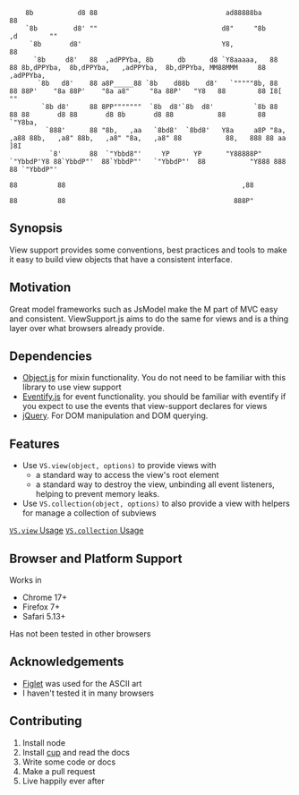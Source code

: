                                                                                                                                                   
		8b           d8 88                                ad88888ba                                                                         88            
		`8b         d8' ""                               d8"     "8b                                                              ,d        ""            
		 `8b       d8'                                   Y8,                                                                      88                      
		  `8b     d8'   88  ,adPPYba, 8b      db      d8 `Y8aaaaa,   88       88 8b,dPPYba,  8b,dPPYba,   ,adPPYba,  8b,dPPYba, MM88MMM     88 ,adPPYba,  
		   `8b   d8'    88 a8P_____88 `8b    d88b    d8'   `"""""8b, 88       88 88P'    "8a 88P'    "8a a8"     "8a 88P'   "Y8   88        88 I8[    ""  
		    `8b d8'     88 8PP"""""""  `8b  d8'`8b  d8'          `8b 88       88 88       d8 88       d8 8b       d8 88           88        88  `"Y8ba,   
		     `888'      88 "8b,   ,aa   `8bd8'  `8bd8'   Y8a     a8P "8a,   ,a88 88b,   ,a8" 88b,   ,a8" "8a,   ,a8" 88           88,   888 88 aa    ]8I  
		      `8'       88  `"Ybbd8"'     YP      YP      "Y88888P"   `"YbbdP'Y8 88`YbbdP"'  88`YbbdP"'   `"YbbdP"'  88           "Y888 888 88 `"YbbdP"'  
		                                                                         88          88                                            ,88            
		                                                                         88          88                                          888P"            

## Synopsis

View support provides some conventions, best practices and tools to make it easy to build view objects that have a consistent interface.

## Motivation

Great model frameworks such as JsModel make the M part of MVC easy and consistent. ViewSupport.js aims to do the same for views and is a thing layer over what browsers already provide. 


## Dependencies

* [Object.js](https://github.com/sjltaylor/object.js) for mixin functionality. You do not need to be familiar with this library to use view support
* [Eventify.js](https://github.com/sjltaylor/eventify) for event functionality. you should be familiar with eventify if you expect to use the events that view-support declares for views
* [jQuery](http://jquery.com). For DOM manipulation and DOM querying.

## Features

* Use ``VS.view(object, options)`` to provide views with
	* a standard way to access the view's root element
	* a standard way to destroy the view, unbinding all event listeners, helping to prevent memory leaks.
* Use ``VS.collection(object, options)`` to also provide a view with helpers for manage a collection of subviews

[``VS.view`` Usage]('docs/View.markdown')
[``VS.collection`` Usage]('docs/CollectionView.markdown')

## Browser and Platform Support

Works in

* Chrome 17+
* Firefox 7+
* Safari 5.13+

Has not been tested in other browsers


## Acknowledgements

* [Figlet](http://www.figlet.org/) was used for the ASCII art
* I haven't tested it in many browsers

## Contributing

1. Install node
2. Install [cup](https://github.com/sjltaylor/cup) and read the docs
3. Write some code or docs
4. Make a pull request
5. Live happily ever after

















